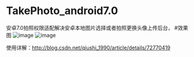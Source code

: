 # TakePhoto_android7.0
安卓7.0拍照权限适配解决安卓本地图片选择或者拍照更换头像上传后台，
#效果图
![image](https://github.com/qiushi123/TakePhoto_android7.0/blob/master/images/GIF.gif?raw=true)
![image](https://github.com/qiushi123/TakePhoto_android7.0/blob/master/images/11.png?raw=true)

使用详解：http://blog.csdn.net/qiushi_1990/article/details/72770419
